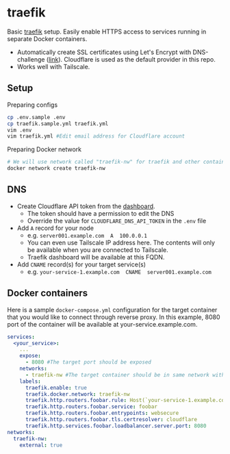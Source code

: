 # traefik

Basic [traefik](https://doc.traefik.io/traefik/master/) setup. Easily enable HTTPS access to services running in separate Docker containers.
- Automatically create SSL certificates using Let's Encrypt with DNS-challenge ([link](https://doc.traefik.io/traefik/master/https/acme/)). Cloudflare is used as the default provider in this repo.
- Works well with Tailscale.

## Setup
Preparing configs
```sh
cp .env.sample .env
cp traefik.sample.yml traefik.yml
vim .env
vim traefik.yml #Edit email address for Cloudflare account
```

Preparing Docker network
```sh
# We will use network called "traefik-nw" for traefik and other containers to communicate with each other
docker network create traefik-nw 
```

## DNS
- Create Cloudflare API token from the [dashboard](https://dash.cloudflare.com/profile/api-tokens).
    - The token should have a permission to edit the DNS
    - Override the value for `CLOUDFLARE_DNS_API_TOKEN` in the `.env` file
- Add `A` record for your node
    - e.g. `server001.example.com  A  100.0.0.1`
    - You can even use Tailscale IP address here. The contents will only be available when you are connected to Tailscale.
    - Traefik dashboard will be available at this FQDN.
- Add `CNAME` record(s) for your target service(s)
    - e.g. `your-service-1.example.com  CNAME  server001.example.com`

## Docker containers
Here is a sample `docker-compose.yml` configuration for the target container that you would like to connect through reverse proxy. In this example, 8080 port of the container will be available at your-service.example.com.

```yml
services:
  <your_service>:
    ...
    expose:
      - 8080 #The target port should be exposed
    networks:
      - traefik-nw #The target container should be in same network with the traefik
    labels:
      traefik.enable: true
      traefik.docker.network: traefik-nw
      traefik.http.routers.foobar.rule: Host(`your-service-1.example.com`) # your_service:8080 will be available at your-service-1.example.com
      traefik.http.routers.foobar.service: foobar
      traefik.http.routers.foobar.entrypoints: websecure
      traefik.http.routers.foobar.tls.certresolver: cloudflare
      traefik.http.services.foobar.loadbalancer.server.port: 8080
networks:
  traefik-nw:
    external: true
```